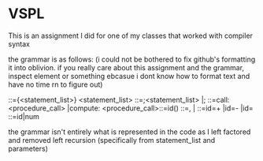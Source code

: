 # VSPL

This is an assignment I did for one of my classes that worked with compiler syntax

the grammar is as follows: (i could not be bothered to fix github's formatting it into oblivion. if you really care about this assignment and the grammar, inspect element or something ebcasue i dont know how to format text and have no time rn to figure out)

<program> ::={<statement_list>}
<statement_list> ::=<statement>;<statement_list>
|<statement>;
<statement> ::=call: <procedure_call>
|compute: <expression>
<procedure_call>::=id(<parameters>)
<parameters>::=<factor>,<parameters>
|<factor>
<expression> ::=id=<factor>+<factor>
|id=<factor>-<factor>
|id=<factor>
<factor> ::=id|num

the grammar isn't entirely what is represented in the code as I left factored and removed left recursion (specifically from statement_list and parameters)
